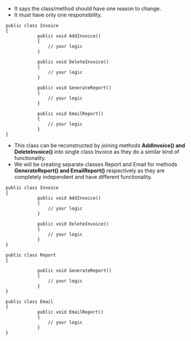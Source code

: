 - It says the class/method should have one reason to change.
- It must have only one responsibility.

```
public class Invoice
{
            public void AddInvoice()
            { 
                // your logic
            }

            public void DeleteInvoice()
            { 
                // your logic
            }

            public void GenerateReport()
            { 
                // your logic
            }

            public void EmailReport()
            { 
                // your logic
            }
}

```

- This class can be reconstructed by joining methods **AddInvoice() and DeleteInvoice()** into single class Invoice as they do a similar kind of functionality.
- We will be creating separate classes Report and Email for methods **GenerateReport() and EmailReport()** respectively as they are completely independent and have different functionality. 

```
public class Invoice
{
            public void AddInvoice()
            {
                // your logic
            }

            public void DeleteInvoice()
            {
                // your logic
            }
}

public class Report
{

            public void GenerateReport()
            {
                // your logic
            }
}

public class Email
{
            public void EmailReport()
            {
                // your logic
            }
}

```
